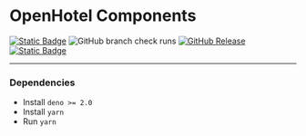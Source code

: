 # OpenHotel Components

[![Static Badge](https://img.shields.io/badge/CC_BY--NC--SA_4.0-blue?style=for-the-badge&color=gray)](/LICENSE)
![GitHub branch check runs](https://img.shields.io/github/check-runs/openhotel/components/master?style=for-the-badge)
[![GitHub Release](https://img.shields.io/github/v/release/openhotel/components?style=for-the-badge)](https://github.com/openhotel/components/releases/latest)
[![Static Badge](https://img.shields.io/badge/discord-b?style=for-the-badge&logo=discord&color=white)](https://discord.gg/qBZfPdNWUj)

---

### Dependencies

- Install `deno >= 2.0`
- Install `yarn`
- Run `yarn`
